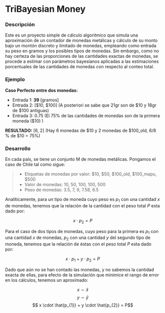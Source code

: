# TriBayesian Money

### Descripción

Este es un proyecto simple de cálculo algoritmico que simula una aproximación de un contador de monedas metálicas y cálculo de su monto  bajo un montón discreto y limitado de monedas, empleando como entrada su peso en gramos y los posibles tipos de monedas. Sin embargo, como no hay certeza de las proporciones de las cantidades exactas de monedas, se procede a estimar con parámetros bayesianos aplicadas a las estimaciones porcentuales de las cantidades de monedas con respecto al conteo total.


### Ejemplo

**Caso Perfecto entre dos monedas:**

- Entrada 1: **39** [gramos] 
- Entrada 2: [$10, $100] (A posteriori se sabe que 21gr son de $10 y 18gr de $100 antiguas)
- Entrada 3: 0.75 (El 75% de las cantidades de monedas son de la primera moneda ($10) )

**RESULTADO:** [6, 2] (Hay 6 monedas de $10 y 2 monedas de $100_old, 6/8 % de $10 = 75%)

### Desarrollo

En cada país, se tiene un conjunto M de monedas metálicas. Pongamos el caso de Chile tal como sigue:

> - Etiquetas de monedas por valor: $10, $50, $100_old, $100_mapu, $500
> - Valor de monedas: 10, 50, 100, 100, 500
> - Peso de monedas: 3.5, 7, 9, 7.58, 6.5

Analíticamente, para un tipo de moneda cuyo peso es $p_{1}$ con una cantidad $x$ de monedas, tenemos que la relación de la cantidad con el peso total $P$ esta dado por:

$$ x \cdot p_{2} = P$$

Para el caso de dos tipos de monedas, cuyo peso para la primera es $p_{1}$ con una cantidad $x$ de monedas, $p_{2}$ con una cantidad $y$ del segundo tipo de moneda,   tenemos que la relación de éstas con el peso total $P$ esta dado por: 

$$ x \cdot p_{1} + y \cdot p_{2} = P$$

Dado que aún no se han contado las monedas, y no sabemos la cantidad exacta de ellas, para efecto de la simulación que minimice el rango de error en los cálculos, tenemos un aproximado:

$$x \sim \hat{x}$$
$$y \sim \hat{y}$$
$$ x \cdot \hat{p_{1}} + y \cdot \hat{p_{2}} = P$$

